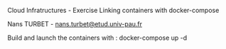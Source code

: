 Cloud Infratructures - Exercise
    Linking containers with docker-compose

Nans TURBET - nans.turbet@etud.univ-pau.fr

Build and launch the containers with :
  docker-compose up -d
